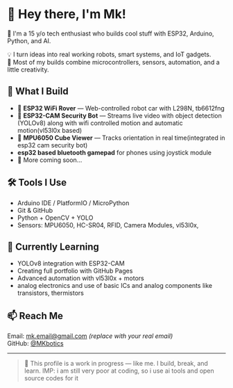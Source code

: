 # 👋 Hey there, I'm Mk!

🎯 I'm a 15 y/o tech enthusiast who builds cool stuff with ESP32, Arduino, Python, and AI.

💡 I turn ideas into real working robots, smart systems, and IoT gadgets.  
🔧 Most of my builds combine microcontrollers, sensors, automation, and a little creativity.

## 🚀 What I Build
- 🔹 **ESP32 WiFi Rover** — Web-controlled robot car with L298N, tb6612fng
- 🔹 **ESP32-CAM Security Bot** — Streams live video with object detection (YOLOv8) along with wifi controlled motion and automatic motion(vl53l0x based)
- 🔹 **MPU6050 Cube Viewer** — Tracks orientation in real time(integrated in esp32 cam security bot)
-   **esp32 based bluetooth gamepad** for phones using joystick module
- 🔹 More coming soon...

## 🛠️ Tools I Use
- Arduino IDE / PlatformIO / MicroPython
- Git & GitHub
- Python + OpenCV + YOLO
- Sensors: MPU6050, HC-SR04, RFID, Camera Modules, vl53l0x, 

## 🌱 Currently Learning
- YOLOv8 integration with ESP32-CAM
- Creating full portfolio with GitHub Pages
- Advanced automation with vl53l0x + motors
- analog electronics and use of basic ICs and analog components like transistors, thermistors

## 📫 Reach Me
Email: mk.email@gmail.com *(replace with your real email)*  
GitHub: [@MKbotics](https://github.com/MKbotics)

---

> 🚧 This profile is a work in progress — like me. I build, break, and learn.
IMP: i am still very poor at coding, so i use ai tools and open source codes for it
